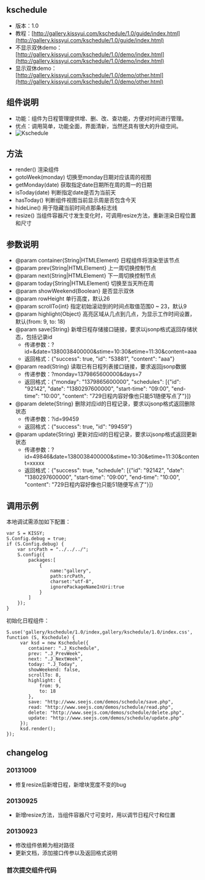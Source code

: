## kschedule

* 版本：1.0
* 教程：[http://gallery.kissyui.com/kschedule/1.0/guide/index.html](http://gallery.kissyui.com/kschedule/1.0/guide/index.html)
* 不显示双休demo：[http://gallery.kissyui.com/kschedule/1.0/demo/index.html](http://gallery.kissyui.com/kschedule/1.0/demo/index.html)
* 显示双休demo：[http://gallery.kissyui.com/kschedule/1.0/demo/other.html](http://gallery.kissyui.com/kschedule/1.0/demo/other.html)

## 组件说明

* 功能：组件为日程管理提供增、删、改、查功能，方便对时间进行管理。
* 优点：调用简单，功能全面，界面清新，当然还具有很大的升级空间。
* ![Kschedule](http://www.seejs.com/wp-content/uploads/2013/09/kschedule.png)

## 方法

* render() 渲染组件
* gotoWeek(monday) 切换至monday日期对应该周的视图
* getMonday(date) 获取指定date日期所在周的周一的日期
* isToday(date) 判断指定date是否为当前天
* hasToday() 判断组件视图当前显示周是否包含今天
* hideLine() 用于隐藏当前时间点那条标志线
* resize() 当组件容器尺寸发生变化时，可调用resize方法，重新渲染日程位置和尺寸

## 参数说明

* @param container{String|HTMLElement} 日程组件将渲染至该节点
* @param prev{String|HTMLElement} 上一周切换控制节点
* @param next{String|HTMLElement} 下一周切换控制节点
* @param today{String|HTMLElement} 切换至当天所在周
* @param showWeekend{Boolean} 是否显示双休
* @param rowHeight 单行高度，默认26
* @param scrollTo{int} 指定初始滚动到的时间点取值范围0 ~ 23，默认9
* @param highlight{Object} 高亮区域从几点到几点，为显示工作时间设置，默认{from: 9, to: 18}
* @param save{String} 新增日程存储接口链接，要求以jsonp格式返回存储状态，包括记录id
    - 传递参数：?id=&date=1380038400000&stime=10:30&etime=11:30&content=aaa
    - 返回格式：{"success": true, "id": "53881", "content": "aaa"}
* @param read{String} 读取已有日程列表接口链接，要求返回jsonp数据
    - 传递参数：?monday=1379865600000&days=7
    - 返回格式：{"monday": "1379865600000", "schedules": [{"id": "92142", "date": "1380297600000", "start-time": "09:00", "end-time": "10:00", "content": "729日程内容好像也只能51随便写点了"}]}
* @param delete{String} 删除对应id的日程记录，要求以jsonp格式返回删除状态
    - 传递参数：?id=99459
    - 返回格式：{"success": true, "id": "99459"}
* @param update{String} 更新对应id的日程记录，要求以jsonp格式返回更新状态
    - 传递参数：?id=49846&date=1380038400000&stime=10:30&etime=11:30&content=xxxxx
    - 返回格式：{"success": true, "schedule": [{"id": "92142", "date": "1380297600000", "start-time": "09:00", "end-time": "10:00", "content": "729日程内容好像也只能51随便写点了"}]}

## 调用示例

本地调试需添加如下配置：

```
var S = KISSY;
S.Config.debug = true;
if (S.Config.debug) {
    var srcPath = "../../../";
    S.config({
        packages:[
            {
                name:"gallery",
                path:srcPath,
                charset:"utf-8",
                ignorePackageNameInUri:true
            }
        ]
    });
}
```

初始化日程组件：

```
S.use('gallery/kschedule/1.0/index,gallery/kschedule/1.0/index.css', function (S, Kschedule) {
     var ksd = new Kschedule({
        container: ".J_Kschedule",
        prev: ".J_PrevWeek",
        next: ".J_NextWeek",
        today: ".J_Today",
        showWeekend: false,
        scrollTo: 8,
        highlight: {
            from: 9,
            to: 18
        },
        save: "http://www.seejs.com/demos/schedule/save.php",
        read: "http://www.seejs.com/demos/schedule/read.php",
        delete: "http://www.seejs.com/demos/schedule/delete.php",
        update: "http://www.seejs.com/demos/schedule/update.php"
     });
     ksd.render();
});
```

## changelog

### 20131009

* 修复resize后新增日程，新增块宽度不变的bug

### 20130925

* 新增resize方法，当组件容器尺寸可变时，用以调节日程尺寸和位置

### 20130923

* 修改组件依赖为相对路径
* 更新文档，添加接口传参以及返回格式说明

### 首次提交组件代码


